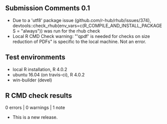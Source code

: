 ## Submission Comments 0.1
* Due to a 'utf8' package issue (github.com/r-hub/rhub/issues/374), devtools::check_rhub(env_vars=c(R_COMPILE_AND_INSTALL_PACKAGES = "always")) was run for the rhub check
* Local R CMD Check warning:  "'qpdf' is needed for checks on size reduction of PDFs" is specific to the local machine. Not an error.

## Test environments
* local R installation, R 4.0.2
* ubuntu 16.04 (on travis-ci), R 4.0.2
* win-builder (devel)

## R CMD check results

0 errors | 0 warnings | 1 note

* This is a new release.
